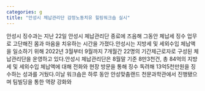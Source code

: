 ```yaml
---
categories: g
title: "안성시 체납관리단 감정노동치유 힐링워크숍 실시"
---
```

안성시 징수과는 지난 22일 안성시 체납관리단 종료에 즈음해 그동안 체납세 징수 업무로 고단해진 몸과 마음을 치유하는 시간을 가졌다.안성시는 지방세 및 세외수입 체납액을 일소하기 위해 2022년 3월부터 9월까지 7개월간 22명의 기간제근로자로 구성된 체납관리단을 운영하고 있다.안성시 체납관리단은 8월말 기준 8만3천건, 총 84억의 지방세 및 세외수입 체납액에 대해 전화와 현장 방문을 통해 징수 독려해 13억5천만원을 징수하는 성과를 거뒀다.이날 워크숍은 하루 동안 안성맞춤랜드 천문과학관에서 진행됐으며 팀빌딩을 통한 역량 강화와